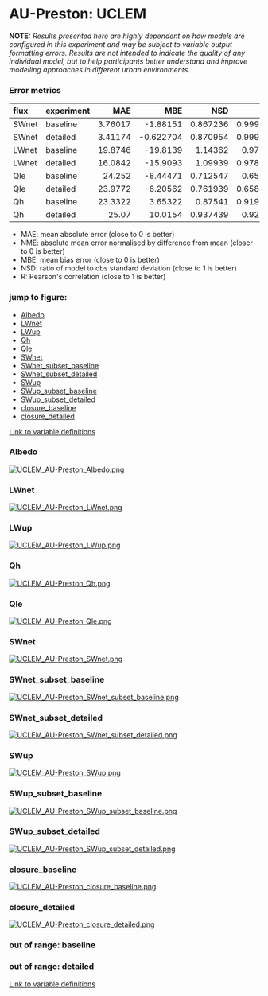 # AU-Preston: UCLEM

**NOTE:** *Results presented here are highly dependent on how models are configured in this experiment and may be subject to variable output formatting errors. Results are not intended to indicate the quality of any individual model, but to help participants better understand and improve modelling approaches in different urban environments.*

### Error metrics

| flux   | experiment   |      MAE |        MBE |      NSD |        R |
|:-------|:-------------|---------:|-----------:|---------:|---------:|
| SWnet  | baseline     |  3.76017 |  -1.88151  | 0.867236 | 0.999797 |
| SWnet  | detailed     |  3.41174 |  -0.622704 | 0.870954 | 0.999828 |
| LWnet  | baseline     | 19.8746  | -19.8139   | 1.14362  | 0.97602  |
| LWnet  | detailed     | 16.0842  | -15.9093   | 1.09939  | 0.978306 |
| Qle    | baseline     | 24.252   |  -8.44471  | 0.712547 | 0.65731  |
| Qle    | detailed     | 23.9772  |  -6.20562  | 0.761939 | 0.658695 |
| Qh     | baseline     | 23.3322  |   3.65322  | 0.87541  | 0.919313 |
| Qh     | detailed     | 25.07    |  10.0154   | 0.937439 | 0.92087  |

 - MAE: mean absolute error (close to 0 is better)
 - NME: absolute mean error normalised by difference from mean  (closer to 0 is better)
 - MBE: mean bias error (close to 0 is better)
 - NSD: ratio of model to obs standard deviation (close to 1 is better)
 - R: Pearson's correlation (close to 1 is better)

### jump to figure:
 - [Albedo](#albedo)
 - [LWnet](#lwnet)
 - [LWup](#lwup)
 - [Qh](#qh)
 - [Qle](#qle)
 - [SWnet](#swnet)
 - [SWnet_subset_baseline](#swnet_subset_baseline)
 - [SWnet_subset_detailed](#swnet_subset_detailed)
 - [SWup](#swup)
 - [SWup_subset_baseline](#swup_subset_baseline)
 - [SWup_subset_detailed](#swup_subset_detailed)
 - [closure_baseline](#closure_baseline)
 - [closure_detailed](#closure_detailed)

[Link to variable definitions](../modelattrs/variable_definitions.md)

### <a name="albedo"></a>Albedo
[![UCLEM_AU-Preston_Albedo.png](UCLEM_AU-Preston_Albedo.png)](UCLEM_AU-Preston_Albedo.png)

### <a name="lwnet"></a>LWnet
[![UCLEM_AU-Preston_LWnet.png](UCLEM_AU-Preston_LWnet.png)](UCLEM_AU-Preston_LWnet.png)

### <a name="lwup"></a>LWup
[![UCLEM_AU-Preston_LWup.png](UCLEM_AU-Preston_LWup.png)](UCLEM_AU-Preston_LWup.png)

### <a name="qh"></a>Qh
[![UCLEM_AU-Preston_Qh.png](UCLEM_AU-Preston_Qh.png)](UCLEM_AU-Preston_Qh.png)

### <a name="qle"></a>Qle
[![UCLEM_AU-Preston_Qle.png](UCLEM_AU-Preston_Qle.png)](UCLEM_AU-Preston_Qle.png)

### <a name="swnet"></a>SWnet
[![UCLEM_AU-Preston_SWnet.png](UCLEM_AU-Preston_SWnet.png)](UCLEM_AU-Preston_SWnet.png)

### <a name="swnet_subset_baseline"></a>SWnet_subset_baseline
[![UCLEM_AU-Preston_SWnet_subset_baseline.png](UCLEM_AU-Preston_SWnet_subset_baseline.png)](UCLEM_AU-Preston_SWnet_subset_baseline.png)

### <a name="swnet_subset_detailed"></a>SWnet_subset_detailed
[![UCLEM_AU-Preston_SWnet_subset_detailed.png](UCLEM_AU-Preston_SWnet_subset_detailed.png)](UCLEM_AU-Preston_SWnet_subset_detailed.png)

### <a name="swup"></a>SWup
[![UCLEM_AU-Preston_SWup.png](UCLEM_AU-Preston_SWup.png)](UCLEM_AU-Preston_SWup.png)

### <a name="swup_subset_baseline"></a>SWup_subset_baseline
[![UCLEM_AU-Preston_SWup_subset_baseline.png](UCLEM_AU-Preston_SWup_subset_baseline.png)](UCLEM_AU-Preston_SWup_subset_baseline.png)

### <a name="swup_subset_detailed"></a>SWup_subset_detailed
[![UCLEM_AU-Preston_SWup_subset_detailed.png](UCLEM_AU-Preston_SWup_subset_detailed.png)](UCLEM_AU-Preston_SWup_subset_detailed.png)

### <a name="closure_baseline"></a>closure_baseline
[![UCLEM_AU-Preston_closure_baseline.png](UCLEM_AU-Preston_closure_baseline.png)](UCLEM_AU-Preston_closure_baseline.png)

### <a name="closure_detailed"></a>closure_detailed
[![UCLEM_AU-Preston_closure_detailed.png](UCLEM_AU-Preston_closure_detailed.png)](UCLEM_AU-Preston_closure_detailed.png)

### out of range: baseline


### out of range: detailed



[Link to variable definitions](../modelattrs/variable_definitions.md)

